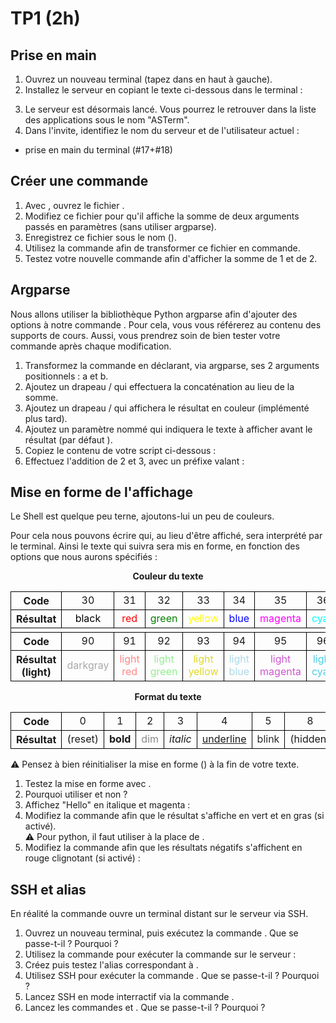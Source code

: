 <!DOCTYPE html>
<html lang="fr">
    <head>
        <meta charset="utf8"/>
        <title>TP1 (AdminSys)</title>
        <meta name="color-scheme" content="dark light">
        <meta name="viewport" content="width=device-width, initial-scale=1"/>
        <link   href="/skeleton/tp/index.css"  rel="stylesheet">
        <script  src="/skeleton/tp/index.js"  type="module"     blocking="render" async></script>
    </head>
    <body>
        <main>

# TP1 (2h)

## Prise en main

1. Ouvrez un nouveau terminal (tapez <script type="c-text">Terminal</script> dans <script type="c-text">Activités</script> en haut à gauche).
2. Installez le serveur en copiant le texte ci-dessous dans le terminal :
<script type="c-bash">
/home/scratch/denmigda/public/S2_AdmSys/ASTerm/ASTerm.install
</script>
3. Le serveur est désormais lancé. Vous pourrez le retrouver dans la liste des applications sous le nom "ASTerm".
4. <q-text>Dans l'invite, identifiez le nom du serveur et de l'utilisateur actuel :</q-text>

- prise en main du terminal (#17+#18)

## Créer une commande

1. <q-text>Avec <script type="c-bash">nano</script>, ouvrez le fichier <script type="c-text">skeleton</script>.</q-text>
2. <q-text>Modifiez ce fichier pour qu'il affiche la somme de deux arguments passés en paramètres (sans utiliser argparse).</q-text>
3. Enregistrez ce fichier sous le nom <script type="c-text">add</script> (<script type="c-text">^+X</script>).
4. <q-text>Utilisez la commande <script type="c-text">mkcmd <h>$FILE</h></script> afin de transformer ce fichier en commande.</q-text>
5. <q-text>Testez votre nouvelle commande afin d'afficher la somme de 1 et de 2.</q-text>

## Argparse

Nous allons utiliser la bibliothèque Python argparse afin d'ajouter des options à notre commande <script type="c-bash">add</script>. Pour cela, vous vous référerez au contenu des supports de cours. Aussi, vous prendrez soin de bien tester votre commande après chaque modification.

1. Transformez la commande <script type="c-bash">add</script> en déclarant, via argparse, ses 2 arguments positionnels : a et b.
2. Ajoutez un drapeau <script type="c-bash">-s</script>/<script type="c-bash">--string</script> qui effectuera la concaténation au lieu de la somme.
3. Ajoutez un drapeau <script type="c-bash">-c</script>/<script type="c-bash">--color</script> qui affichera le résultat en couleur (implémenté plus tard).
4. Ajoutez un paramètre nommé <script type="c-bash">--prefix</script> qui indiquera le texte à afficher avant le résultat (par défaut <script type="c-text">Sum: </script>).
5. <q-text>Copiez le contenu de votre script ci-dessous :</q-text>
5. <q-text>Effectuez l'addition de 2 et 3, avec un préfixe valant <script type="c-text">a + b = </script> :</q-text>

## Mise en forme de l'affichage

Le Shell est quelque peu terne, ajoutons-lui un peu de couleurs.

Pour cela nous pouvons écrire <script type="c-shell">\e[<h>$CODE[;...]</h>m</script> qui, au lieu d'être affiché, sera interprété par le terminal. Ainsi le texte qui suivra sera mis en forme, en fonction des options que nous aurons spécifiés :

<style>
  .table_format {


    & td, & th {
      text-align: center;
      border: 1px solid light-dark(black, white);
    }

    & blink {
      animation: blinker 1s linear infinite;
    }

  }

@keyframes blinker {
  50% {
    opacity: 0;
  }
}
</style>

<center><b>Couleur du texte</b></center>

<table class='table_format'>
  <tbody>
    <tr><th>Code</th>
      <td>30</td>
      <td>31</td>
      <td>32</td>
      <td>33</td>
      <td>34</td>
      <td>35</td>
      <td>36</td>
      <td>37</td>
    </tr>
    <tr><th>Résultat</th>
      <td><span style='color:black;background-color:white'>black</span></td>
      <td><span style='color:red'>red</span></td>
      <td><span style='color:green'>green</span></td>
      <td><span style='color:yellow'>yellow</span></td>
      <td><span style='color:blue'>blue</span></td>
      <td><span style='color:magenta'>magenta</span></td>
      <td><span style='color:cyan'>cyan</span></td>
      <td><span style='color:lightgray'>lightgray</span></td>
    </tr><tr>
      <td colspan='9'></td>
    </tr><tr><th>Code</th>
      <td>90</td>
      <td>91</td>
      <td>92</td>
      <td>93</td>
      <td>94</td>
      <td>95</td>
      <td>96</td>
      <td>97</td>
    </tr>
    <tr><th>Résultat (light)</th>
      <td><span style='color:darkgray'>darkgray</span></td>
      <td><span style='color:#FF8787'>light red</span></td>
      <td><span style='color:lightgreen'>light green</span></td>
      <td><span style='color:#DED82C'>light yellow</span></td>
      <td><span style='color:lightblue'>light blue</span></td>
      <td><span style='color:#CC58CC'>light magenta</span></td>
      <td><span style='color:#4CCCE6'>light cyan</span></td>
      <td><span style='color:white;background-color:black'>white</span></td>
    </tr>
  </tbody>
</table>


<center><b>Format du texte</b></center>

<table class='table_format'>
  <tbody>
    <tr><th>Code</th>
      <td>0</td>
      <td>1</td>
      <td>2</td>
      <td>3</td>
      <td>4</td>
      <td>5</td>
      <td>8</td>
      <td>9</td>
    </tr>
    <tr><th>Résultat</th>
      <td>(reset)</td>
      <td><b>bold</b></td>
      <td><span style="opacity:0.5">dim</span></td>
      <td><em>italic</em></td>
      <td><u>underline</u></td>
      <td><blink>blink</blink></td>
      <td>(hidden)</td>
      <td><s>barred</s></td>
    </tr>
  </tbody>
</table>

⚠ Pensez à bien réinitialiser la mise en forme (<script type="c-bash">\e[0m</script>) à la fin de votre texte.

1. Testez la mise en forme avec <script type="c-bash">echo $'\e[1;34mblue\e[0m'</script>.
2. <q-text>Pourquoi utiliser <script type="c-bash">$''</script> et non <script type="c-bash">''</script> ?</q-text>
3. <q-text>Affichez "Hello" en italique et magenta :</q-text>
4. <q-text>Modifiez la commande <script type="c-bash">add</script> afin que le résultat s'affiche en vert et en gras (si <script type="c-shell">-c</script> activé).<br/>⚠ Pour python, il faut utiliser <script type="c-text">\033</script> à la place de <script type="c-text">\e</script>.</q-text>
5. <q-text>Modifiez la commande <script type="c-bash">add</script> afin que les résultats négatifs s'affichent en rouge clignotant  (si <script type="c-shell">-c</script> activé) :</q-text>

## SSH et alias

En réalité la commande <script type="c-bash">ASTerm</script> ouvre un terminal distant sur le serveur via SSH.

1. <q-text>Ouvrez un nouveau terminal, puis exécutez la commande <script type="c-bash">add</script>. Que se passe-t-il ? Pourquoi ?</q-text>
1. <q-text>Utilisez la commande <script type="c-bash">ssh zeus@ASTerm '<h>$CMD</h>'</script> pour exécuter la commande <script type="c-bash">add</script> sur le serveur :</q-text>
1. <q-text>Créez puis testez l'alias <script type="c-bash">hello</script> correspondant à <script type="c-bash">echo Bonjour</script>.</q-text>
1. <q-text>Utilisez SSH pour exécuter la commande <script type="c-bash">hello</script>. Que se passe-t-il ? Pourquoi ?</q-text>
1. Lancez SSH en mode interractif via la commande <script type="c-bash">ssh zeus@ASTerm</script>.
1. <q-text>Lancez les commandes <script type="c-bash">add</script> et <script type="c-bash">hello</script>. Que se passe-t-il ? Pourquoi ?</q-text>

</main>
    </body>
</html>